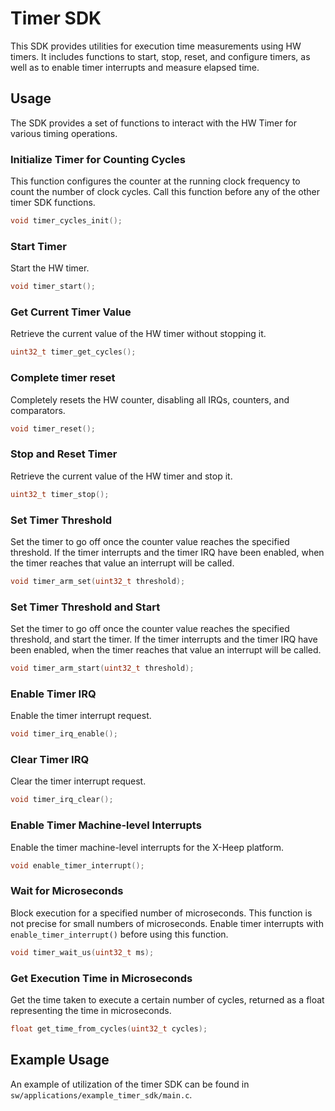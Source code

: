 
# Timer SDK

This SDK provides utilities for execution time measurements using HW timers. It includes functions to start, stop, reset, and configure timers, as well as to enable timer interrupts and measure elapsed time.

## Usage

The SDK provides a set of functions to interact with the HW Timer for various timing operations.

### Initialize Timer for Counting Cycles

This function configures the counter at the running clock frequency to count the number of clock cycles. Call this function before any of the other timer SDK functions.

```c
void timer_cycles_init();
```

### Start Timer

Start the HW timer.

```c
void timer_start();
```

### Get Current Timer Value

Retrieve the current value of the HW timer without stopping it.

```c
uint32_t timer_get_cycles();
```

### Complete timer reset

Completely resets the HW counter, disabling all IRQs, counters, and comparators.
```c
void timer_reset();
```
 
### Stop and Reset Timer

Retrieve the current value of the HW timer and stop it.

```c
uint32_t timer_stop();
```

### Set Timer Threshold

Set the timer to go off once the counter value reaches the specified threshold. If the timer interrupts and the timer IRQ have been enabled, when the timer reaches that value an interrupt will be called.

```c
void timer_arm_set(uint32_t threshold);
```

### Set Timer Threshold and Start

Set the timer to go off once the counter value reaches the specified threshold, and start the timer. If the timer interrupts and the timer IRQ have been enabled, when the timer reaches that value an interrupt will be called.

```c
void timer_arm_start(uint32_t threshold);
```

### Enable Timer IRQ

Enable the timer interrupt request.

```c
void timer_irq_enable();
```

### Clear Timer IRQ

Clear the timer interrupt request.

```c
void timer_irq_clear();
```

### Enable Timer Machine-level Interrupts

Enable the timer machine-level interrupts for the X-Heep platform.

```c
void enable_timer_interrupt();
```

### Wait for Microseconds

Block execution for a specified number of microseconds. This function is not precise for small numbers of microseconds. Enable timer interrupts with `enable_timer_interrupt()` before using this function.

```c
void timer_wait_us(uint32_t ms);
```

### Get Execution Time in Microseconds

Get the time taken to execute a certain number of cycles, returned as a float representing the time in microseconds.

```c
float get_time_from_cycles(uint32_t cycles);
```

## Example Usage

An example of utilization of the timer SDK can be found in `sw/applications/example_timer_sdk/main.c`.

